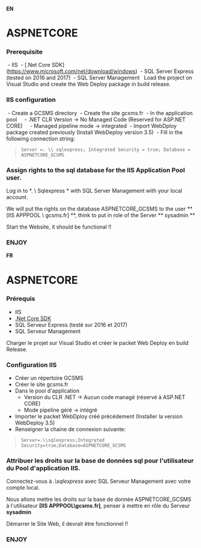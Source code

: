 **EN**

# ASPNETCORE

### Prerequisite
 - IIS
 - [.Net Core SDK] (https://www.microsoft.com/net/download/windows)
 - SQL Server Express (tested on 2016 and 2017)
 - SQL Server Management
 
Load the project on Visual Studio and create the Web Deploy package in build release.

### IIS configuration
 - Create a GCSMS directory
 - Create the site gcsms.fr
 - In the application pool
    - .NET CLR Version -> No Managed Code (Reserved for ASP.NET CORE)
    - Managed pipeline mode -> integrated
 - Import WebDploy package created previously (Install WebDeploy version 3.5)
 - Fill in the following connection string:
 

> `Server =. \\ sqlexpress; Integrated Security = true; Database = ASPNETCORE_GCSMS`


### Assign rights to the sql database for the IIS Application Pool user.
Log in to *. \ Sqlexpress * with SQL Server Management with your local account.

We will put the rights on the database ASPNETCORE_GCSMS to the user ** [IIS APPPOOL \ gcsms.fr] **, think to put in role of the Server ** sysadmin **

Start the Website, it should be functional !!

### ENJOY


**FR**
# ASPNETCORE

### Prérequis
 - IIS
 - [.Net Core SDK](https://www.microsoft.com/net/download/windows)
 - SQL Serveur Express (testé sur 2016 et 2017)
 - SQL Serveur Management
 
Charger le projet sur Visual Studio et créer le packet Web Deploy en build Release.

### Configuration IIS
 - Créer un répertoire GCSMS
 - Créer le site gcsms.fr
 - Dans le pool d'application
    - Version du CLR .NET -> Aucun code managé (réservé à ASP.NET CORE)
    - Mode pipeline géré -> intégré
 - Importer le packet WebDploy créé précédement (Installer la version WebDeploy 3.5)
 - Renseigner la chaine de connexion suivante:
 

>`Server=.\\sqlexpress;Integrated Security=true;Database=ASPNETCORE_GCSMS`


### Attribuer les droits sur la base de données sql pour l'utilisateur du Pool d'application IIS.
Connectez-vous à *.\sqlexpress* avec SQL Serveur Management avec votre compte local.

Nous allons mettre les droits sur la base de donnée ASPNETCORE_GCSMS à l'utilisateur **[IIS APPPOOL\gcsms.fr]**, penser à mettre en rôle du Serveur **sysadmin**

Démarrer le Site Web, il devrait être fonctionnel !!

### ENJOY
